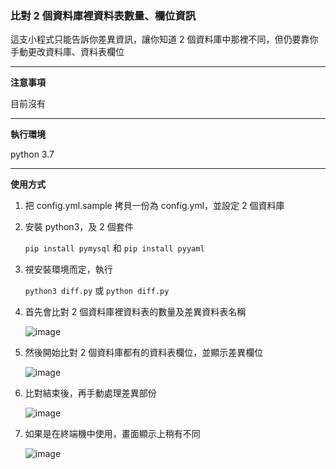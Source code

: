 ### 比對 2 個資料庫裡資料表數量、欄位資訊

這支小程式只能告訴你差異資訊，讓你知道 2 個資料庫中那裡不同，但仍要靠你手動更改資料庫、資料表欄位

---

**注意事項**

目前沒有

---

**執行環境**

python 3.7

---

**使用方式**

1. 把 config.yml.sample 拷貝一份為 config.yml，並設定 2 個資料庫

2. 安裝 python3，及 2 個套件
 
   `pip install pymysql` 和 `pip install pyyaml`

3. 視安裝環境而定，執行

   `python3 diff.py` 或 `python diff.py` 

4. 首先會比對 2 個資料庫裡資料表的數量及差異資料表名稱

   ![image](https://drive.google.com/uc?export=view&id=15YrRRPW8ojR_ArXp55_Rmw_OQTwtEYoT)

5. 然後開始比對 2 個資料庫都有的資料表欄位，並顯示差異欄位

   ![image](https://drive.google.com/uc?export=view&id=1fAPfpZcAlONMoqX3GqQEfesMMefkvjR1)

6. 比對結束後，再手動處理差異部份

   ![image](https://drive.google.com/uc?export=view&id=1l8iG6FiToRC48-ApqowHW31TSsCmVvNN)

7. 如果是在終端機中使用，畫面顯示上稍有不同

   ![image](https://drive.google.com/uc?export=view&id=1f55caVLpnR9dp-lKZd3tU9XYH1OdbyY6)

